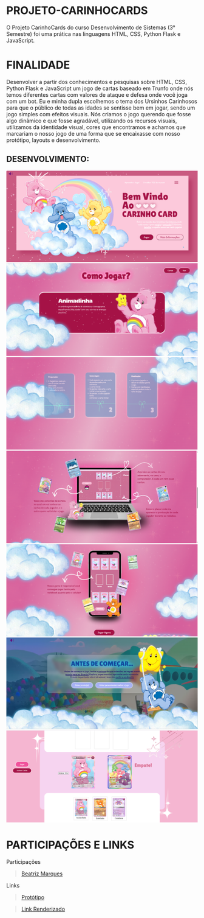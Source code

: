 # PROJETO-CARINHOCARDS
O Projeto CarinhoCards do curso Desenvolvimento de Sistemas (3° Semestre) foi uma prática nas linguagens HTML, CSS, Python Flask e JavaScript.

# FINALIDADE
Desenvolver a partir dos conhecimentos e pesquisas sobre HTML, CSS, Python Flask e JavaScript um jogo de cartas baseado em Trunfo onde nós temos diferentes cartas com valores de ataque e defesa onde você joga com um bot. 
Eu e minha dupla escolhemos o tema dos Ursinhos Carinhosos para que o público de todas as idades se sentisse bem em jogar, sendo um jogo simples com efeitos visuais. Nós criamos o jogo querendo que fosse algo dinâmico e que fosse agradável, utilizando os recursos visuais, utilizamos da identidade visual, cores que encontramos e achamos que marcariam o nosso jogo de uma forma que se encaixasse com nosso protótipo, layouts e desenvolvimento.

## DESENVOLVIMENTO:
![print inicio](/static/assets/prints/index.png)
![print entrar](/static/assets/prints/como.png)
![print cadastro](/static/assets/prints/como1.png)
![print chat](/static/assets/prints/como2.png)
![print chat](/static/assets/prints/como3.png)
![print chat](/static/assets/prints/antes.png)
![print chat](/static/assets/prints/jogo.png)



# PARTICIPAÇÕES E LINKS

Participações
> [Beatriz Marques](https://github.com/biaamarquess)  

Links
> [Protótipo](https://www.canva.com/design/DAGh5m8mEN0/bzE7ba_pmRTeLxJyiVTr0A/view?utm_content=DAGh5m8mEN0&utm_campaign=designshare&utm_medium=link2&utm_source=uniquelinks&utlId=he1e22a00e7)

> [Link Renderizado](https://projeto-carinhocards.onrender.com)

